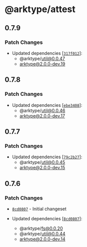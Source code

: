 # @arktype/attest

## 0.7.9

### Patch Changes

- Updated dependencies [[`317f012`](https://github.com/arktypeio/arktype/commit/317f0122b1f2c0ba6e1de872f210490af75761af)]:
  - @arktype/util@0.0.47
  - arktype@2.0.0-dev.19

## 0.7.8

### Patch Changes

- Updated dependencies [[`ebe3408`](https://github.com/arktypeio/arktype/commit/ebe3408e2310bc8f69eacd29e0d51c99c24d9471)]:
  - @arktype/util@0.0.46
  - arktype@2.0.0-dev.17

## 0.7.7

### Patch Changes

- Updated dependencies [[`79c2b27`](https://github.com/arktypeio/arktype/commit/79c2b276c3645ea51e7bae8fe4463f2f39ddabc8)]:
  - @arktype/util@0.0.45
  - arktype@2.0.0-dev.15

## 0.7.6

### Patch Changes

- [`8cd0807`](https://github.com/arktypeio/arktype/commit/8cd080783fdbd8eefea54d5c04d99cd88b36c0eb) - Initial changeset

- Updated dependencies [[`8cd0807`](https://github.com/arktypeio/arktype/commit/8cd080783fdbd8eefea54d5c04d99cd88b36c0eb)]:
  - @arktype/fs@0.0.20
  - @arktype/util@0.0.44
  - arktype@2.0.0-dev.14
